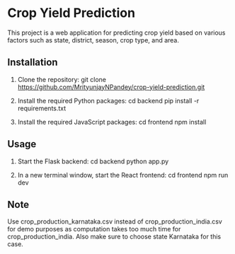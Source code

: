 # Crop Yield Prediction

This project is a web application for predicting crop yield based on various factors such as state, district, season, crop type, and area.

## Installation

1. Clone the repository: git clone https://github.com/MrityunjayNPandey/crop-yield-prediction.git

2. Install the required Python packages:
   cd backend 
   pip install -r requirements.txt

3. Install the required JavaScript packages:
   cd frontend
   npm install

## Usage

1. Start the Flask backend:
    cd backend
    python app.py

2. In a new terminal window, start the React frontend:
    cd frontend
    npm run dev

## Note

Use crop_production_karnataka.csv instead of crop_production_india.csv for demo purposes as computation takes too much time for crop_production_india. Also make sure to choose state Karnataka for this case. 
